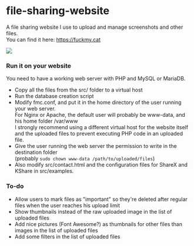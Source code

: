 # file-sharing-website
A file sharing website I use to upload and manage screenshots and other files.  
You can find it here: https://fuckmy.cat  
 
<img src="https://letme.fuckmy.cat/OewTl.png">

### Run it on your website
You need to have a working web server with PHP and MySQL or MariaDB.
* Copy all the files from the src/ folder to a virtual host
* Run the database creation script
* Modify fmc.conf, and put it in the home directory of the user running your web server.  
  For Nginx or Apache, the  default user will probably be www-data, and his home folder /var/www  
  I strongly recommend using a different virtual host for the website itself and the uploaded files to prevent executing PHP code in an uploaded file.  
* Give the user running the web server the permission to write in the destination folder  
  (probably ` sudo chown www-data /path/to/uploaded/files `)
* Also modify src/contact.html and the configuration files for ShareX and KShare in src/examples.

### To-do
* Allow users to mark files as "important" so they're deleted after regular files when the user reaches his upload limit
* Show thumbnails instead of the raw uploaded image in the list of uploaded files
* Add nice pictures (Font Awesome?) as thumbnails for other files than images in the list of uploaded files
* Add some filters in the list of uploaded files
